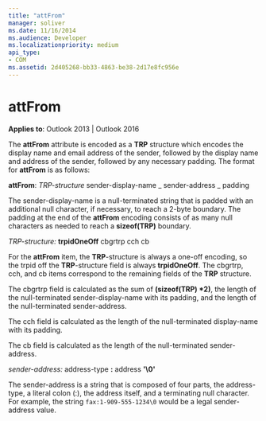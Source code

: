 ```yaml
---
title: "attFrom"
manager: soliver
ms.date: 11/16/2014
ms.audience: Developer
ms.localizationpriority: medium
api_type:
- COM
ms.assetid: 2d405268-bb33-4863-be38-2d17e8fc956e
---
```


# attFrom

**Applies to**: Outlook 2013 | Outlook 2016 
  
The **attFrom** attribute is encoded as a **TRP** structure which encodes the display name and email address of the sender, followed by the display name and address of the sender, followed by any necessary padding. The format for **attFrom** is as follows: 
  
**attFrom**: _TRP-structure_ sender-display-name  _ sender-address _ padding 
    
The sender-display-name is a null-terminated string that is padded with an additional null character, if necessary, to reach a 2-byte boundary. The padding at the end of the **attFrom** encoding consists of as many null characters as needed to reach a **sizeof(TRP)** boundary. 
  
_TRP-structure:_ **trpidOneOff** cbgrtrp cch cb 
    
For the **attFrom** item, the **TRP**-structure is always a one-off encoding, so the trpid off the **TRP**-structure field is always **trpidOneOff**. The cbgrtrp, cch, and cb items correspond to the remaining fields of the **TRP** structure. 
  
The cbgrtrp field is calculated as the sum of **(sizeof(TRP) \*2)**, the length of the null-terminated sender-display-name with its padding, and the length of the null-terminated sender-address.
  
The cch field is calculated as the length of the null-terminated display-name with its padding.
  
The cb field is calculated as the length of the null-terminated sender-address.
  
_sender-address:_ address-type **:** address **'\0'**
    
The sender-address is a string that is composed of four parts, the address-type, a literal colon (:), the address itself, and a terminating null character. For example, the string `fax:1-909-555-1234\0` would be a legal sender-address value.
  

